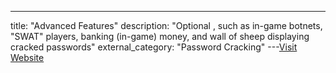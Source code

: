 ---
title: "Advanced Features"
description: "Optional , such as in-game botnets, \"SWAT\" players, banking (in-game) money, and wall of sheep displaying cracked passwords"
external_category: "Password Cracking"
---[Visit Website](https://github.com/moloch--/RootTheBox/wiki/Features)

